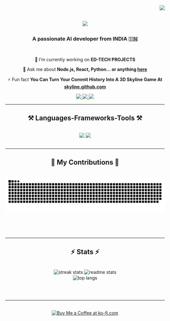 <img align="right" src="https://visitor-badge.laobi.icu/badge?page_id=Aryaan-Dev.Aryaan-Dev" />

<h1 align="center">
    <img src="https://readme-typing-svg.herokuapp.com/?font=Righteous&size=35&center=true&vCenter=true&width=500&height=70&duration=4000
        &lines=Hello+Everyone+!+👋;+I'm+B+P+Aryaan;+सभी+को+नमस्कार+!;+मैं+बी+पी+आर्यान;+Bonjour+à+tous+!;+Je+suis+B+P+ARYAAN;+Ciao+a+tutti+!;+Sono+B+P+ARYAAN;+ନମସ୍କାର+ସମସ୍ତଙ୍କୁ+!;+ମୁଁ+B+P+ARYAAN;" />
</h1>

<h3 align="center">A passionate AI developer from INDIA 🇮🇳 </h3>

<br/>

<div align="center">
 
 🔭 I’m currently working on **ED-TECH PROJECTS**


💬 Ask me about **Node.js, React, Python... or anything [here](https://github.com/Aryaan-Dev/Aryaan-Dev/issues)**

⚡ Fun fact **You Can Turn Your Commit History Into A 3D Skyline Game At [skyline.github.com](https://skyline.github.com)**

 </div>
 
<div align="center"> 
  <a href="mailto:bparyaan@gmail.com">
    <img src="https://img.shields.io/badge/Gmail-333333?style=for-the-badge&logo=gmail&logoColor=red" />
  </a>
  <a href="https://www.linkedin.com/in/b-p-aryaan" target="_blank">
    <img src="https://img.shields.io/badge/LinkedIn-0077B5?style=for-the-badge&logo=linkedin&logoColor=white" target="_blank" />
  </a>
  <a href="https://bparyaan-portfolio.netlify.app" target="_blank">
     <img src="https://img.shields.io/badge/Portfolio-FF5722?style=for-the-badge&logo=todoist&logoColor=white" target="_blank" />
  </a>
</div>

 <hr/>
 
<h2 align="center">⚒️ Languages-Frameworks-Tools ⚒️</h2>
<br/>
<div align="center">
    <img src="https://skillicons.dev/icons?i=react,bootstrap,mui,html,css,vscode,github,figma,tailwind,git,r" />
    <img src="https://skillicons.dev/icons?i=nodejs,python,javascript,typescript,express,firebase,mongodb,c,java,nextjs,mysql,flask" /><br>
</div>

<br/>
<hr/>

<div align="center">
  <h2>🐍 My Contributions 🐍</h2>
  <br>
  <img alt="snake eating my contributions" src="https://raw.githubusercontent.com/salesp07/salesp07/output/github-contribution-grid-snake.svg" />
  
  <br/><br/><br/>
</div>

<hr/>

<h2 align="center">⚡ Stats ⚡</h2>
<br>
<div align=center>
  <img width=390 src="https://github-readme-streak-stats-salesp07.vercel.app/?user=salesp07&count_private=true&theme=react&border_radius=10" alt="streak stats"/>
  <img width=390 src="https://github-readme-stats-salesp07.vercel.app/api?username=salesp07&count_private=true&show_icons=true&theme=react&rank_icon=github&border_radius=10" alt="readme stats" />
  <br/>
  <img width=325 align="center" src="https://github-readme-stats-salesp07.vercel.app/api/top-langs/?username=salesp07&hide=HTML&langs_count=8&layout=compact&theme=react&border_radius=10&size_weight=0.5&count_weight=0.5&exclude_repo=github-readme-stats" alt="top langs" />
</div>

<br/><br/>

<hr/>

<br/>

<div align="center">
<a href='https://ko-fi.com/V7V4RAK9C' target='_blank'><img height='64' style='border:0px;height:64px;' src='https://storage.ko-fi.com/cdn/kofi1.png?v=3' border='0' alt='Buy Me a Coffee at ko-fi.com' /></a>
</div>

<br/>
